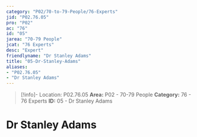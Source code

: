 ```yaml
---
category: "P02/70-to-79-People/76-Experts"
jid: "P02.76.05"
pro: "P02"
ac: "76"
id: "05"
jarea: "70-79 People"
jcat: "76 Experts"
desc: "Expert"
friendlyname: "Dr Stanley Adams"
title: "05-Dr-Stanley-Adams"
aliases: 
- "P02.76.05"
- "Dr Stanley Adams"
---
```

>[!info]- Location: P02.76.05
>**Area:** P02 - 70-79 People
>**Category:** 76 - 76 Experts
>**ID:** 05 - Dr Stanley Adams

# Dr Stanley Adams


